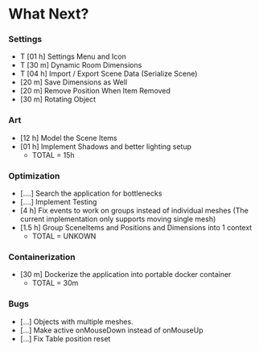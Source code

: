 # What Next?


### Settings
* T [01 h] Settings Menu and Icon
* T [30 m] Dynamic Room Dimensions 
* T [04 h] Import / Export Scene Data (Serialize Scene)
* [20 m] Save Dimensions as Well
* [20 m] Remove Position When Item Removed
* [30 m] Rotating Object

### Art
* [12 h] Model the Scene Items
* [01 h] Implement Shadows and better lighting setup
    * TOTAL = 15h


### Optimization
* [....] Search the application for bottlenecks
* [....] Implement Testing
* [4 h] Fix events to work on groups instead of individual meshes (The current implementation only supports moving single mesh)
* [1.5 h] Group SceneItems and Positions and Dimensions into 1 context
    * TOTAL = UNKOWN



### Containerization
* [30 m] Dockerize the application into portable docker container
    * TOTAL = 30m

### Bugs
* [...] Objects with multiple meshes.
* [...] Make active onMouseDown instead of onMouseUp
* [...] Fix Table position reset


